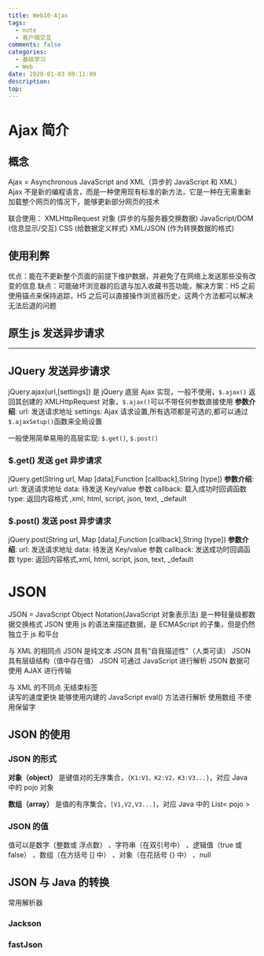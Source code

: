 ```yaml
---
title: Web10-Ajax
tags:
  - note
  - 客户端交互
comments: false
categories:
  - 基础学习
  - Web
date: 2020-01-03 09:11:09
description:
top:
---
```


# Ajax 简介
## 概念
Ajax = Asynchronous JavaScript and XML（异步的 JavaScript 和 XML）
Ajax 不是新的编程语言，而是一种使用现有标准的新方法，它是一种在无需重新加载整个网页的情况下，能够更新部分网页的技术

联合使用：
XMLHttpRequest 对象 (异步的与服务器交换数据) 
JavaScript/DOM (信息显示/交互) 
CSS (给数据定义样式) 
XML/JSON (作为转换数据的格式) 

## 使用利弊
优点：能在不更新整个页面的前提下维护数据，并避免了在网络上发送那些没有改变的信息
缺点：可能破坏浏览器的后退与加入收藏书签功能，解决方案：H5 之前使用锚点来保持追踪，H5 之后可以直接操作浏览器历史，这两个方法都可以解决无法后退的问题

## 原生 js 发送异步请求

---

## JQuery 发送异步请求
jQuery.ajax(url,[settings]) 是 jQuery 底层 Ajax 实现，一般不使用，`$.ajax()` 返回其创建的 XMLHttpRequest 对象，`$.ajax()`可以不带任何参数直接使用
**参数介绍**:
url: 发送请求地址
settings: Ajax 请求设置,所有选项都是可选的,都可以通过 `$.ajaxSetup()`函数来全局设置

一般使用简单易用的高层实现: `$.get()`, `$.post()`

###  $.get() 发送 get 异步请求
jQuery.get(String url, Map [data],Function [callback],String [type])
**参数介绍**:
url: 发送请求地址
data: 待发送 Key/value 参数
callback: 载入成功时回调函数
type: 返回内容格式 ,xml, html, script, json, text, _default

### $.post() 发送 post 异步请求
jQuery.post(String url, Map [data],Function [callback],String [type])
**参数介绍**:
url: 发送请求地址
data: 待发送 Key/value 参数
callback: 发送成功时回调函数
type: 返回内容格式,xml, html, script, json, text, _default

# JSON
JSON = JavaScript Object Notation(JavaScript 对象表示法) 是一种轻量级都数据交换格式
JSON 使用 js 的语法来描述数据，是 ECMAScript 的子集，但是仍然独立于 js 和平台

与 XML 的相同点
JSON 是纯文本 
JSON 具有"自我描述性"（人类可读） 
JSON 具有层级结构（值中存在值） 
JSON 可通过 JavaScript 进行解析 
JSON 数据可使用 AJAX 进行传输 

与 XML 的不同点
无结束标签  
读写的速度更快 
能够使用内建的 JavaScript eval() 方法进行解析 
使用数组 
不使用保留字 

## JSON 的使用

### JSON 的形式

**对象（object）** 是键值对的无序集合，`{K1:V1，K2:V2，K3:V3...}`，对应 Java 中的 pojo 对象

**数组（array）** 是值的有序集合，`[V1,V2,V3...]`，对应 Java 中的 List< pojo >

### JSON 的值
值可以是数字（整数或 
浮点数） 、字符串（在双引号中） 、逻辑值（true 或 false） 、数组（在方括号 [] 中） 、对象（在花括号 {} 中） 、null 

## JSON 与 Java 的转换

常用解析器

### Jackson

### fastJson

